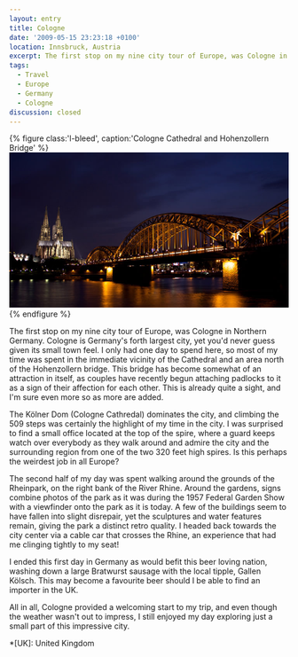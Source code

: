 ```yaml
---
layout: entry
title: Cologne
date: '2009-05-15 23:23:18 +0100'
location: Innsbruck, Austria
excerpt: The first stop on my nine city tour of Europe, was Cologne in Northern Germany.
tags:
  - Travel
  - Europe
  - Germany
  - Cologne
discussion: closed
---
```

{% figure class:'l-bleed', caption:'Cologne Cathedral and Hohenzollern Bridge' %}
![](/assets/images/2009/05/cologne.jpg)
{% endfigure %}

The first stop on my nine city tour of Europe, was Cologne in Northern Germany. Cologne is Germany's forth largest city, yet you'd never guess given its small town feel. I only had one day to spend here, so most of my time was spent in the immediate vicinity of the Cathedral and an area north of the Hohenzollern bridge. This bridge has become somewhat of an attraction in itself, as couples have recently begun attaching padlocks to it as a sign of their affection for each other. This is already quite a sight, and I'm sure even more so as more are added.

The Kölner Dom (Cologne Cathredal) dominates the city, and climbing the 509 steps was certainly the highlight of my time in the city. I was surprised to find a small office located at the top of the spire, where a guard keeps watch over everybody as they walk around and admire the city and the surrounding region from one of the two 320 feet high spires. Is this perhaps the weirdest job in all Europe?

The second half of my day was spent walking around the grounds of the Rheinpark, on the right bank of the River Rhine. Around the gardens, signs combine photos of the park as it was during the 1957 Federal Garden Show with a viewfinder onto the park as it is today. A few of the buildings seem to have fallen into slight disrepair, yet the sculptures and water features remain, giving the park a distinct retro quality. I headed back towards the city center via a cable car that crosses the Rhine, an experience that had me clinging tightly to my seat!

I ended this first day in Germany as would befit this beer loving nation, washing down a large Bratwurst sausage with the local tipple, Gallen Kölsch. This may become a favourite beer should I be able to find an importer in the UK.

All in all, Cologne provided a welcoming start to my trip, and even though the weather wasn't out to impress, I still enjoyed my day exploring just a small part of this impressive city.

*[UK]: United Kingdom
